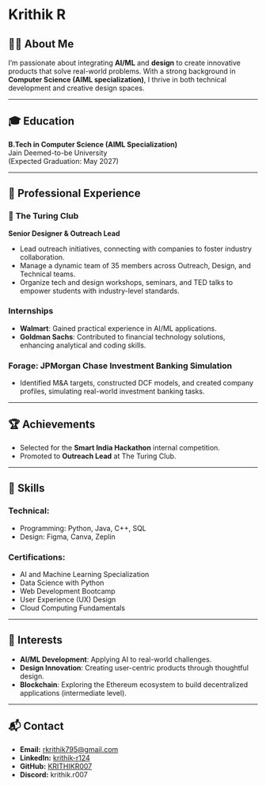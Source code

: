 # Krithik R

## 👨‍💻 About Me
I’m passionate about integrating **AI/ML** and **design** to create innovative products that solve real-world problems. With a strong background in **Computer Science (AIML specialization)**, I thrive in both technical development and creative design spaces.

---

## 🎓 Education
**B.Tech in Computer Science (AIML Specialization)**  
Jain Deemed-to-be University  
(Expected Graduation: May 2027)

---

## 💼 Professional Experience

### 🌟 **The Turing Club**
**Senior Designer & Outreach Lead**  
- Lead outreach initiatives, connecting with companies to foster industry collaboration.  
- Manage a dynamic team of 35 members across Outreach, Design, and Technical teams.  
- Organize tech and design workshops, seminars, and TED talks to empower students with industry-level standards.

### **Internships**
- **Walmart**: Gained practical experience in AI/ML applications.  
- **Goldman Sachs**: Contributed to financial technology solutions, enhancing analytical and coding skills.  

### **Forage: JPMorgan Chase Investment Banking Simulation**  
- Identified M&A targets, constructed DCF models, and created company profiles, simulating real-world investment banking tasks.  

---

## 🏆 Achievements
- Selected for the **Smart India Hackathon** internal competition.  
- Promoted to **Outreach Lead** at The Turing Club.  

---

## 🔧 Skills
### **Technical:**  
- Programming: Python, Java, C++, SQL  
- Design: Figma, Canva, Zeplin  

### **Certifications:**  
- AI and Machine Learning Specialization  
- Data Science with Python  
- Web Development Bootcamp  
- User Experience (UX) Design  
- Cloud Computing Fundamentals  

---

## 🎯 Interests
- **AI/ML Development**: Applying AI to real-world challenges.  
- **Design Innovation**: Creating user-centric products through thoughtful design.  
- **Blockchain**: Exploring the Ethereum ecosystem to build decentralized applications (intermediate level).  

---

## 📬 Contact
- **Email:** [rkrithik795@gmail.com](mailto:rkrithik795@gmail.com)  
- **LinkedIn:** [krithik-r124](https://www.linkedin.com/in/krithik-r124)  
- **GitHub:** [KRITHIKR007](https://github.com/KRITHIKR007)  
- **Discord:** krithik.r007  

<!--
**KRITHIKR007/KRITHIKR007** is a ✨ _special_ ✨ repository because its `README.md` (this file) appears on your GitHub profile.

Here are some ideas to get you started:

- 🔭 I’m currently working on ...
- 🌱 I’m currently learning ...
- 👯 I’m looking to collaborate on ...
- 🤔 I’m looking for help with ...
- 💬 Ask me about ...
- 📫 How to reach me: ...
- 😄 Pronouns: ...
- ⚡ Fun fact: ...
-->
